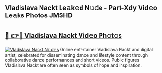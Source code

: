 ## Vladislava Nackt Le𝚊k𝚎d N𝚞𝚍e - Part-Xdy Vid𝚎o Le𝚊ks Photos JMSHD

# <h2><a href="http://fb9uic.evod.top/?m=Vladislava+Nackt">🔗 👉🔴 Vladislava Nackt Vid𝚎o Ph𝚘t𝚘s</a></h2>

[![Vladislava Nackt N𝚞d𝚎s](https://i.imgur.com/8V9OHl7.gif)](http://fb9uic.evod.top/?m=Vladislava+Nackt)
Online entertainer Vladislava Nackt and digital artist, celebrated for disseminating dance and lifestyle content through collaborative dance performances and short videos. Public figures Vladislava Nackt are often seen as symbols of hope and inspiration. 
